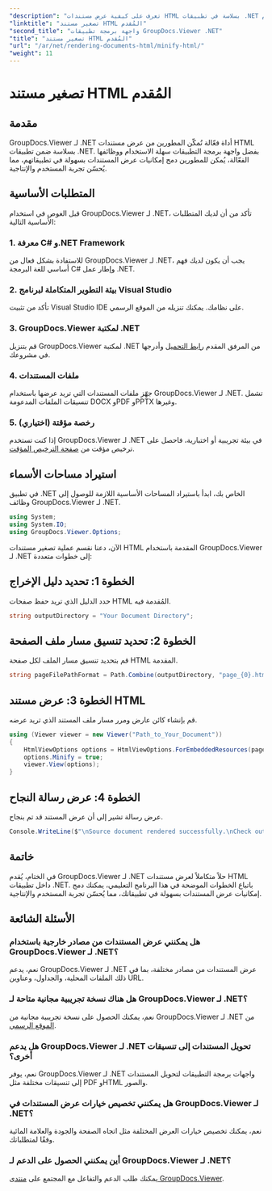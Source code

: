 ```yaml
---
"description": "تعرف على كيفية عرض مستندات HTML بسلاسة في تطبيقات .NET باستخدام GroupDocs.Viewer لـ .NET."
"linktitle": "تصغير مستند HTML المُقدم"
"second_title": "واجهة برمجة تطبيقات GroupDocs.Viewer .NET"
"title": "تصغير مستند HTML المُقدم"
"url": "/ar/net/rendering-documents-html/minify-html/"
"weight": 11
---
```


# تصغير مستند HTML المُقدم

## مقدمة
GroupDocs.Viewer لـ .NET أداة فعّالة تُمكّن المطورين من عرض مستندات HTML بسلاسة ضمن تطبيقات .NET. بفضل واجهة برمجة التطبيقات سهلة الاستخدام ووظائفها الفعّالة، يُمكن للمطورين دمج إمكانيات عرض المستندات بسهولة في تطبيقاتهم، مما يُحسّن تجربة المستخدم والإنتاجية.
## المتطلبات الأساسية
قبل الغوص في استخدام GroupDocs.Viewer لـ .NET، تأكد من أن لديك المتطلبات الأساسية التالية:
### 1. معرفة C# و.NET Framework
للاستفادة بشكل فعال من GroupDocs.Viewer لـ .NET، يجب أن يكون لديك فهم أساسي للغة البرمجة C# وإطار عمل .NET.
### 2. بيئة التطوير المتكاملة لبرنامج Visual Studio
تأكد من تثبيت Visual Studio IDE على نظامك. يمكنك تنزيله من الموقع الرسمي.
### 3. GroupDocs.Viewer لمكتبة .NET
قم بتنزيل GroupDocs.Viewer لمكتبة .NET من المرفق المقدم [رابط التحميل](https://releases.groupdocs.com/viewer/net/) وأدرجها في مشروعك.
### 4. ملفات المستندات
جهّز ملفات المستندات التي تريد عرضها باستخدام GroupDocs.Viewer لـ .NET. تشمل تنسيقات الملفات المدعومة DOCX وPDF وPPTX وغيرها.
### 5. رخصة مؤقتة (اختياري)
إذا كنت تستخدم GroupDocs.Viewer لـ .NET في بيئة تجريبية أو اختبارية، فاحصل على ترخيص مؤقت من [صفحة الترخيص المؤقت](https://purchase.groupdocs.com/temporary-license/).

## استيراد مساحات الأسماء
في تطبيق .NET الخاص بك، ابدأ باستيراد المساحات الأساسية اللازمة للوصول إلى وظائف GroupDocs.Viewer لـ .NET.
```csharp
using System;
using System.IO;
using GroupDocs.Viewer.Options;
```

الآن، دعنا نقسم عملية تصغير مستندات HTML المقدمة باستخدام GroupDocs.Viewer لـ .NET إلى خطوات متعددة:
## الخطوة 1: تحديد دليل الإخراج
حدد الدليل الذي تريد حفظ صفحات HTML المُقدمة فيه.
```csharp
string outputDirectory = "Your Document Directory";
```
## الخطوة 2: تحديد تنسيق مسار ملف الصفحة
قم بتحديد تنسيق مسار الملف لكل صفحة HTML المقدمة.
```csharp
string pageFilePathFormat = Path.Combine(outputDirectory, "page_{0}.html");
```
## الخطوة 3: عرض مستند HTML
قم بإنشاء كائن عارض ومرر مسار ملف المستند الذي تريد عرضه.
```csharp
using (Viewer viewer = new Viewer("Path_to_Your_Document"))
{
    HtmlViewOptions options = HtmlViewOptions.ForEmbeddedResources(pageFilePathFormat);
    options.Minify = true;
    viewer.View(options);
}
```
## الخطوة 4: عرض رسالة النجاح
عرض رسالة تشير إلى أن عرض المستند قد تم بنجاح.
```csharp
Console.WriteLine($"\nSource document rendered successfully.\nCheck output in {outputDirectory}.");
```

## خاتمة
في الختام، يُقدم GroupDocs.Viewer لـ .NET حلاً متكاملاً لعرض مستندات HTML داخل تطبيقات .NET. باتباع الخطوات الموضحة في هذا البرنامج التعليمي، يمكنك دمج إمكانيات عرض المستندات بسهولة في تطبيقاتك، مما يُحسّن تجربة المستخدم والإنتاجية.
## الأسئلة الشائعة
### هل يمكنني عرض المستندات من مصادر خارجية باستخدام GroupDocs.Viewer لـ .NET؟
نعم، يدعم GroupDocs.Viewer لـ .NET عرض المستندات من مصادر مختلفة، بما في ذلك الملفات المحلية، والجداول، وعناوين URL.
### هل هناك نسخة تجريبية مجانية متاحة لـ GroupDocs.Viewer لـ .NET؟
نعم، يمكنك الحصول على نسخة تجريبية مجانية من GroupDocs.Viewer لـ .NET من [الموقع الرسمي](https://releases.groupdocs.com/).
### هل يدعم GroupDocs.Viewer لـ .NET تحويل المستندات إلى تنسيقات أخرى؟
نعم، يوفر GroupDocs.Viewer لـ .NET واجهات برمجة التطبيقات لتحويل المستندات إلى تنسيقات مختلفة مثل PDF وHTML والصور.
### هل يمكنني تخصيص خيارات عرض المستندات في GroupDocs.Viewer لـ .NET؟
نعم، يمكنك تخصيص خيارات العرض المختلفة مثل اتجاه الصفحة والجودة والعلامة المائية وفقًا لمتطلباتك.
### أين يمكنني الحصول على الدعم لـ GroupDocs.Viewer لـ .NET؟
يمكنك طلب الدعم والتفاعل مع المجتمع على [منتدى GroupDocs.Viewer](https://forum.groupdocs.com/c/viewer/9).